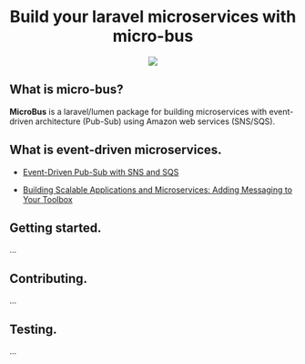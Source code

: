 <h1 align="center">
   Build your laravel microservices with micro-bus
</h1>

<p align="center">
  <a href="https://travis-ci.org/amranidev/micro-bus" target="_blank">
    <img src="https://travis-ci.org/amranidev/micro-bus.svg?branch=master">
  </a>
</p>

## What is micro-bus?

**MicroBus** is a laravel/lumen package for building microservices with event-driven architecture (Pub-Sub) using Amazon web services (SNS/SQS).

## What is event-driven microservices.

- [Event-Driven Pub-Sub with SNS and SQS](https://www.youtube.com/watch?v=c_WNBmEc6EE)

- [Building Scalable Applications and Microservices: Adding Messaging to Your Toolbox](https://aws.amazon.com/blogs/compute/building-scalable-applications-and-microservices-adding-messaging-to-your-toolbox/)

## Getting started.

...

## Contributing.

...

## Testing.

...
